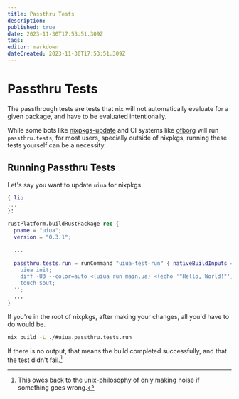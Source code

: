 ```yaml
---
title: Passthru Tests
description: 
published: true
date: 2023-11-30T17:53:51.309Z
tags: 
editor: markdown
dateCreated: 2023-11-30T17:53:51.309Z
---
```


# Passthru Tests
The passthrough tests are tests that nix will not automatically evaluate for a given package, and have to be evaluated intentionally.

While some bots like [nixpkgs-update](https://github.com/ryantm/nixpkgs-update) and CI systems like [ofborg](https://github.com/NixOS/ofborg) will run `passthru.tests`, for most users, specially outside of nixpkgs, running these tests yourself can be a necessity.

## Running Passthru Tests

Let's say you want to update `uiua` for nixpkgs.

```nix
{ lib
...
}:

rustPlatform.buildRustPackage rec {
  pname = "uiua";
  version = "0.3.1";

  ...
  
  passthru.tests.run = runCommand "uiua-test-run" { nativeBuildInputs = [ uiua ]; } ''
    uiua init;
    diff -U3 --color=auto <(uiua run main.ua) <(echo '"Hello, World!"')
    touch $out;
  '';
  ...
}
```

If you're in the root of nixpkgs, after making your changes, all you'd have to do would be.

```bash
nix build -L ./#uiua.passthru.tests.run
```

If there is no output, that means the build completed successfully, and that the test didn't fail.[^1]

[^1]: This owes back to the unix-philosophy of only making noise if something goes wrong.
